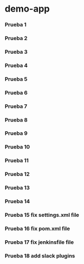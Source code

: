 # demo-app

### Prueba 1
### Prueba 2
### Prueba 3
### Prueba 4
### Prueba 5
### Prueba 6
### Prueba 7
### Prueba 8
### Prueba 9
### Prueba 10
### Prueba 11
### Prueba 12
### Prueba 13
### Prueba 14
### Prueba 15 fix settings.xml file
### Prueba 16 fix pom.xml file
### Prueba 17 fix jenkinsfile file
### Prueba 18 add slack plugins

